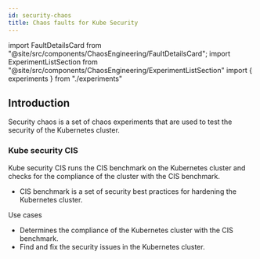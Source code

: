 ```yaml
---
id: security-chaos
title: Chaos faults for Kube Security
---
```


<!-- Import statement for Custom Components -->

import FaultDetailsCard from "@site/src/components/ChaosEngineering/FaultDetailsCard";
import ExperimentListSection from "@site/src/components/ChaosEngineering/ExperimentListSection"
import { experiments } from "./experiments"

<!-- Heading Description -->

## Introduction

Security chaos is a set of chaos experiments that are used to test the security of the Kubernetes cluster.

<ExperimentListSection experiments={experiments} />

<FaultDetailsCard category="security-chaos">

### Kube security CIS

Kube security CIS runs the CIS benchmark on the Kubernetes cluster and checks for the compliance of the cluster with the CIS benchmark.
- CIS benchmark is a set of security best practices for hardening the Kubernetes cluster.

<accordion color="green">
    <summary>Use cases</summary>

- Determines the compliance of the Kubernetes cluster with the CIS benchmark.
- Find and fix the security issues in the Kubernetes cluster.

</accordion>

</FaultDetailsCard>
